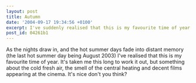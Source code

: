 ```yaml
---
layout: post
title: Autumn
date: '2004-09-17 19:34:56 +0100'
excerpt: I've suddenly realised that this is my favourite time of year.
post_id: 04261b1
---
```

As the nights draw in, and the hot summer days fade into distant memory (the last hot summer day being August 2003) I've realised that this is my favourite time of year. It's taken me this long to work it out, but something about the cold fresh air, the smell of the central heating and decent films appearing at the cinema. It's nice don't you think?